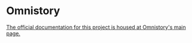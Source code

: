 Omnistory
====== 
[The official documentation for this project is housed at Omnistory's main page.](http://omnistorytimeline.com/ "Omnistory's Homepage")